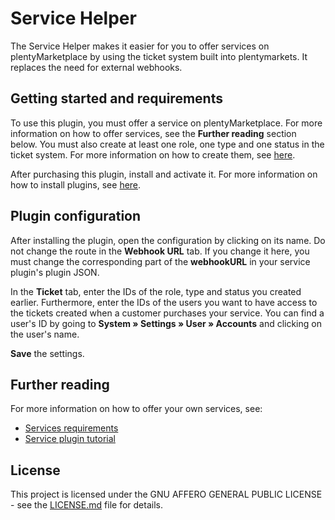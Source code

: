 # Service Helper
 
The Service Helper makes it easier for you to offer services on plentyMarketplace by using the ticket system built into plentymarkets. It replaces the need for external webhooks.
 
## Getting started and requirements
 
To use this plugin, you must offer a service on plentyMarketplace. For more information on how to offer services, see the **Further reading** section below. You must also create at least one role, one type and one status in the ticket system. For more information on how to create them, see [here](https://knowledge.plentymarkets.com/en/crm/using-the-ticket-system#700).

After purchasing this plugin, install and activate it. For more information on how to install plugins, see [here](https://knowledge.plentymarkets.com/en/plugins/plugin-sets#adding-plugins).
 
## Plugin configuration
 
After installing the plugin, open the configuration by clicking on its name. Do not change the route in the **Webhook URL** tab. If you change it here, you must change the corresponding part of the **webhookURL** in your service plugin's plugin JSON.

In the **Ticket** tab, enter the IDs of the role, type and status you created earlier. Furthermore, enter the IDs of the users you want to have access to the tickets created when a customer purchases your service. You can find a user's ID by going to **System » Settings » User » Accounts** and clicking on the user's name.

**Save** the settings.

## Further reading

For more information on how to offer your own services, see:
 
* [Services requirements](https://developers.plentymarkets.com/marketplace/services-requirements)
* [Service plugin tutorial](https://developers.plentymarkets.com/tutorials/service-plugin)
 
## License
 
This project is licensed under the GNU AFFERO GENERAL PUBLIC LICENSE - see the [LICENSE.md](/LICENSE.md) file for details.